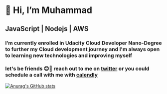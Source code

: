#                 👋  Hi, **I’m Muhammad**
##                JavaScript | Nodejs | AWS
### I’m currently enrolled in Udacity Cloud Developer Nano-Degree to further my Cloud development journey and I'm always open to learning new technologies and improving myself
### let's be friends 😊🙂 reach out to me on [twitter](https://twitter.com/muhhharmmard) or you could schedule a call with me with [calendly](https://calendly.com/muhhharmmard)
[![Anurag's GitHub stats](https://github-readme-stats.vercel.app/api?username=muhhharmmard)](https://github.com/anuraghazra/github-readme-stats)

